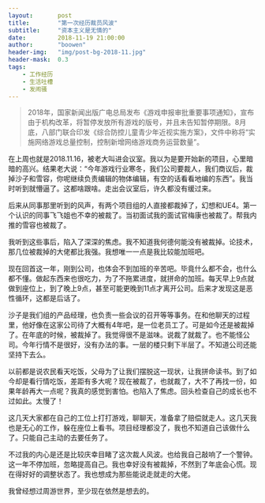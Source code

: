 ```yaml
---
layout:       post
title:        "第一次经历裁员风波"
subtitle:     "资本主义是无情的"
date:         2018-11-19 21:00:00
author:       "boowen"
header-img:   "img/post-bg-2018-11.jpg"
header-mask:  0.3
tags:
    - 工作经历
    - 生活吐槽
    - 发闹骚
---
```

>2018年，国家新闻出版广电总局发布《游戏申报审批重要事项通知》，宣布由于机构改革，将暂停发放所有游戏的版号，并且未告知暂停期限。8月底，八部门联合印发《综合防控儿童青少年近视实施方案》，文件中称将“实施网络游戏总量控制，控制新增网络游戏商务运营数量”。

在上周也就是2018.11.16，被老大叫进会议室。我以为是要开始新的项目，心里暗暗的高兴。结果老大说：“今年游戏行业寒冬，我们公司要裁人，我们商议后，裁掉沙子和雪容，你呢继续负责编辑的物体编辑，有空的话看看地编的东西”。我当时听到就懵逼了。这都啥跟啥。走出会议室后，许久都没有缓过来。

后来从同事那里听到的风声，有两个项目组的人直接都裁掉了，幻想和UE4。第一个认识的同事飞飞姐也不幸的被裁了。当初面试我的面试官梅康也被裁了。帮我内推的雪容也被裁了。

我听到这些事后，陷入了深深的焦虑。我不知道我何德何能没有被裁掉。论技术，那几位被裁掉的大佬都比我强。我想唯一一点是我比较能加班吧。

现在回首这一年，刚到公司，也体会不到加班的辛苦吧。毕竟什么都不会，也什么都不懂。做起东西来也很吃力，为了不拖累进度，就拼命的加班。每天早上9点就做到座位上，到了晚上9点，甚至可能更晚到11点才离开公司。后来才发现这是恶性循环，这都是后话了。

沙子是我们组的产品经理，也负责一些会议的召开等等事务。在和他聊天的过程里，他好像在这家公司待了大概有4年吧，是一位老员工了。可是如今还是被裁掉了。在年底的时候，被裁掉了。我觉得很不是滋味。说裁了就裁了。也不能怪公司。今年行情不是很好，没有办法的事。一层的楼只剩下半层了。不知道公司还能坚持下去么。

以前都是说农民看天吃饭，父母为了让我们摆脱这一现状，让我拼命读书。到了如今却是看行情吃饭，差距有多大呢？现在被裁了，也就裁了，大不了再找一份，如果年龄再大一点呢？我真的感觉到害怕。也陷入了焦虑。回头检查自己的成长也不过如此。太慢了！

这几天大家都在自己的工位上打打游戏，聊聊天，准备拿了赔偿就走人。这几天我也是无心的工作，躲在座位上看书。项目经理都没了，我也不知道自己该做什么了。只能自己主动的去要任务了。

不过我的内心是还是比较庆幸目睹了这次裁人风波。也给我自己敲响了一个警钟。这一年不停加班，忽略提高自己。我也幸好没有被裁掉，不然到了年底会心慌。现在得好好的调整状态了。我也想成为那些能说走就走的大佬。

我曾经想过周游世界，至少现在依然是想去的。